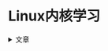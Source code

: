# Linux内核学习

<details><summary>文章</summary>

- [深度解读：一文看懂Linux内核(超硬核文章)](http://www.360doc.com/content/19/1103/16/36367108_870849346.shtml)

</details>
